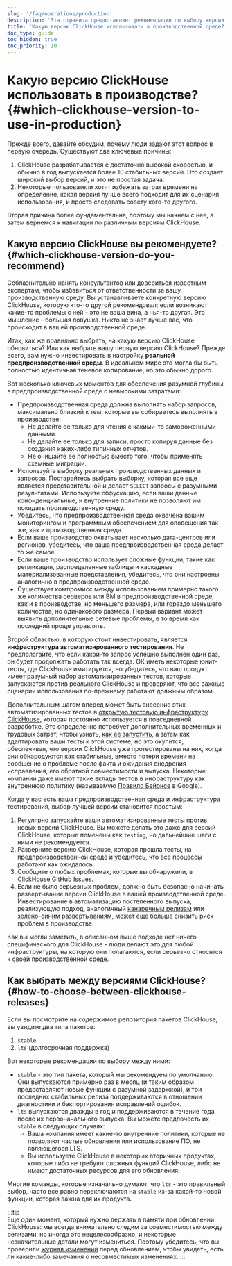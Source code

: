 ```yaml
---
slug: '/faq/operations/production'
description: 'Эта страница предоставляет рекомендации по выбору версии ClickHouse'
title: 'Какую версию ClickHouse использовать в производственной среде?'
doc_type: guide
toc_hidden: true
toc_priority: 10
---
```

# Какую версию ClickHouse использовать в производстве? {#which-clickhouse-version-to-use-in-production}

Прежде всего, давайте обсудим, почему люди задают этот вопрос в первую очередь. Существуют две ключевые причины:

1.  ClickHouse разрабатывается с достаточно высокой скоростью, и обычно в год выпускается более 10 стабильных версий. Это создает широкий выбор версий, и это не простая задача.
2.  Некоторые пользователи хотят избежать затрат времени на определение, какая версия лучше всего подходит для их сценария использования, и просто следовать совету кого-то другого.

Вторая причина более фундаментальна, поэтому мы начнем с нее, а затем вернемся к навигации по различным версиям ClickHouse.

## Какую версию ClickHouse вы рекомендуете? {#which-clickhouse-version-do-you-recommend}

Соблазнительно нанять консультантов или довериться известным экспертам, чтобы избавиться от ответственности за вашу производственную среду. Вы устанавливаете конкретную версию ClickHouse, которую кто-то другой рекомендовал; если возникают какие-то проблемы с ней - это не ваша вина, а чья-то другая. Это мышление - большая ловушка. Никто не знает лучше вас, что происходит в вашей производственной среде.

Итак, как же правильно выбрать, на какую версию ClickHouse обновиться? Или как выбрать вашу первую версию ClickHouse? Прежде всего, вам нужно инвестировать в настройку **реальной предпроизводственной среды**. В идеальном мире это могла бы быть полностью идентичная теневое копирование, но это обычно дорого.

Вот несколько ключевых моментов для обеспечения разумной глубины в предпроизводственной среде с невысокими затратами:

- Предпроизводственная среда должна выполнять набор запросов, максимально близкий к тем, которые вы собираетесь выполнять в производстве:
  - Не делайте ее только для чтения с какими-то замороженными данными.
  - Не делайте ее только для записи, просто копируя данные без создания каких-либо типичных отчетов.
  - Не очищайте ее полностью вместо того, чтобы применять схемные миграции.
- Используйте выборку реальных производственных данных и запросов. Постарайтесь выбрать выборку, которая все еще является представительной и делает `SELECT` запросы с разумными результатами. Используйте обфускацию, если ваши данные конфиденциальные, и внутренние политики не позволяют им покидать производственную среду.
- Убедитесь, что предпроизводственная среда охвачена вашим мониторингом и программным обеспечением для оповещения так же, как и производственная среда.
- Если ваше производство охватывает несколько дата-центров или регионов, убедитесь, что ваша предпроизводственная среда делает то же самое.
- Если ваше производство использует сложные функции, такие как репликация, распределенные таблицы и каскадные материализованные представления, убедитесь, что они настроены аналогично в предпроизводственной среде.
- Существует компромисс между использованием примерно такого же количества серверов или ВМ в предпроизводственной среде, как и в производстве, но меньшего размера, или гораздо меньшего количества, но одинакового размера. Первый вариант может выявить дополнительные сетевые проблемы, в то время как последний проще управлять.

Второй областью, в которую стоит инвестировать, является **инфраструктура автоматизированного тестирования**. Не предполагайте, что если какой-то запрос успешно выполнен один раз, он будет продолжать работать так всегда. ОК иметь некоторые юнит-тесты, где ClickHouse имитируется, но убедитесь, что ваш продукт имеет разумный набор автоматизированных тестов, которые запускаются против реального ClickHouse и проверяют, что все важные сценарии использования по-прежнему работают должным образом.

Дополнительным шагом вперед может быть внесение этих автоматизированных тестов в [открытую тестовую инфраструктуру ClickHouse](https://github.com/ClickHouse/ClickHouse/tree/master/tests), которая постоянно используется в повседневной разработке. Это определенно потребует дополнительных временных и трудовых затрат, чтобы узнать, [как ее запустить](../../development/tests.md), а затем как адаптировать ваши тесты к этой системе, но это окупится, обеспечивая, что версии ClickHouse уже протестированы на них, когда они обнародуются как стабильные, вместо потери времени на сообщение о проблеме после факта и ожидания внедрения исправления, его обратной совместимости и выпуска. Некоторые компании даже имеют такие вклады тестов в инфраструктуру как внутреннюю политику (называемую [Правило Бейонсе](https://www.oreilly.com/library/view/software-engineering-at/9781492082781/ch01.html#policies_that_scale_well) в Google).

Когда у вас есть ваша предпроизводственная среда и инфраструктура тестирования, выбор лучшей версии становится простым:

1.  Регулярно запускайте ваши автоматизированные тесты против новых версий ClickHouse. Вы можете делать это даже для версий ClickHouse, которые помечены как `testing`, но дальнейшие шаги с ними не рекомендуется.
2.  Разверните версию ClickHouse, которая прошла тесты, на предпроизводственной среде и убедитесь, что все процессы работают как ожидалось.
3.  Сообщите о любых проблемах, которые вы обнаружили, в [ClickHouse GitHub Issues](https://github.com/ClickHouse/ClickHouse/issues).
4.  Если не было серьезных проблем, должно быть безопасно начинать развертывание версии ClickHouse в вашей производственной среде. Инвестирование в автоматизацию постепенного выпуска, реализующую подход, аналогичный [канаречным релизам](https://martinfowler.com/bliki/CanaryRelease.html) или [зелено-синим развертываниям](https://martinfowler.com/bliki/BlueGreenDeployment.html), может еще больше снизить риск проблем в производстве.

Как вы могли заметить, в описанном выше подходе нет ничего специфического для ClickHouse - люди делают это для любой инфраструктуры, на которую они полагаются, если серьезно относятся к своей производственной среде.

## Как выбрать между версиями ClickHouse? {#how-to-choose-between-clickhouse-releases}

Если вы посмотрите на содержимое репозитория пакетов ClickHouse, вы увидите два типа пакетов:

1.  `stable`
2.  `lts` (долгосрочная поддержка)

Вот некоторые рекомендации по выбору между ними:

- `stable` - это тип пакета, который мы рекомендуем по умолчанию. Они выпускаются примерно раз в месяц (и таким образом предоставляют новые функции с разумной задержкой), и три последних стабильных релиза поддерживаются в отношении диагностики и бэкпортирования исправлений ошибок.
- `lts` выпускаются дважды в год и поддерживаются в течение года после их первоначального выпуска. Вы можете предпочесть их `stable` в следующих случаях:
  - Ваша компания имеет какие-то внутренние политики, которые не позволяют частые обновления или использование ПО, не являющегося LTS.
  - Вы используете ClickHouse в некоторых вторичных продуктах, которые либо не требуют сложных функций ClickHouse, либо не имеют достаточных ресурсов для его обновления.

Многие команды, которые изначально думают, что `lts` - это правильный выбор, часто все равно переключаются на `stable` из-за какой-то новой функции, которая важна для их продукта.

:::tip    
Еще один момент, который нужно держать в памяти при обновлении ClickHouse: мы всегда внимательно следим за совместимостью между релизами, но иногда это нецелесообразно, и некоторые незначительные детали могут измениться. Поэтому убедитесь, что вы проверили [журнал изменений](/whats-new/changelog/index.md) перед обновлением, чтобы увидеть, есть ли какие-либо замечания о несовместимых изменениях.
:::